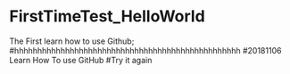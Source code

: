# FirstTimeTest_HelloWorld
The First learn  how to use Github;
#hhhhhhhhhhhhhhhhhhhhhhhhhhhhhhhhhhhhhhhhhhhhhhhhh
#20181106 Learn How To use GitHub
#Try it again
